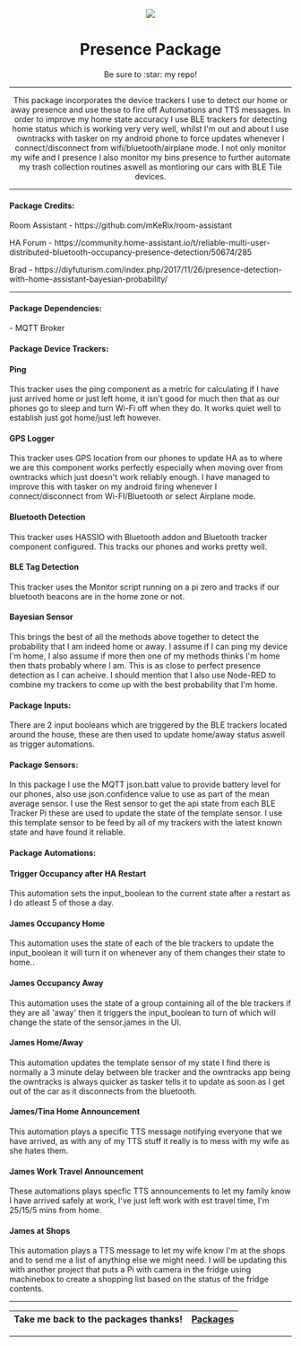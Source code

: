 <p align="center">
  <img src="https://github.com/JamesMcCarthy79/Home-Assistant-Config/blob/master/HA%20Pics/Presence.png"/>
</p>
<h1 align="center">Presence Package</h1>
<p align="center">Be sure to :star: my repo!</p>
<hr *** </hr>
<p align="center">This package incorporates the device trackers I use to detect our home or away presence and use these to fire off Automations and TTS messages. In order to improve my home state accuracy I use BLE trackers for detecting home status which is working very very well, whilst I'm out and about I use owntracks with tasker on my android phone to force updates whenever I connect/disconnect from wifi/bluetooth/airplane mode. I not only monitor my wife and I presence I also monitor my bins presence to further automate my trash collection routines aswell as montioring our cars with BLE Tile devices.</p>
<hr --- </hr> 

<h4 align="left">Package Credits:</h4>
<p align="left">Room Assistant - https://github.com/mKeRix/room-assistant</br>
<p align="left">HA Forum - https://community.home-assistant.io/t/reliable-multi-user-distributed-bluetooth-occupancy-presence-detection/50674/285</br>
<p align+"left">Brad - https://diyfuturism.com/index.php/2017/11/26/presence-detection-with-home-assistant-bayesian-probability/<br/>
<hr --- </hr>

<h4 align="left">Package Dependencies:</h4>
<p align="left">- MQTT Broker</br>
<h4 align="left">Package Device Trackers:</h4>
<h4 align="left">Ping</h4>
<p align="left">This tracker uses the ping component as a metric for calculating if I have just arrived home or just left home, it isn't good for much then that as our phones go to sleep and turn Wi-Fi off when they do. It works quiet well to establish just got home/just left however.</br>
<h4 align="left">GPS Logger</h4>
<p align="left">This tracker uses GPS location from our phones to update HA as to where we are this component works perfectly especially when moving over from owntracks which just doesn't work reliably enough. I have managed to improve this with tasker on my android firing whenever I connect/disconnect from Wi-FI/Bluetooth or select Airplane mode.</br>
<h4 align="left">Bluetooth Detection</h4>
<p align="left">This tracker uses HASSIO with Bluetooth addon and Bluetooth tracker component configured. This tracks our phones and works pretty well.</br>
<h4 align="left">BLE Tag Detection</h4>
<p align="left">This tracker uses the Monitor script running on a pi zero and tracks if our bluetooth beacons are in the home zone or not.</br>
<h4 align="left">Bayesian Sensor</h4>
<p align="left">This brings the best of all the methods above together to detect the probability that I am indeed home or away. I assume if I can ping my device I'm home, I also assume if more then one of my methods thinks I'm home then thats probably where I am. This is as close to perfect presence detection as I can acheive. I should mention that I also use Node-RED to combine my trackers to come up with the best probability that I'm home.</br>
<h4 align="left">Package Inputs:</h4>
<p align="left">There are 2 input booleans which are triggered by the BLE trackers located around the house, these are then used to update home/away status aswell as trigger automations.</p>
<h4 align="left">Package Sensors:</h4>
<p align="left">In this package I use the MQTT json.batt value to provide battery level for our phones, also use json.confidence value to use as part of the mean average sensor. I use the Rest sensor to get the api state from each BLE Tracker Pi these are used to update the state of the template sensor. I use this template sensor to be feed by all of my trackers with the latest known state and have found it reliable.</br>
<h4 align="left">Package Automations:</h4>
<h4 align="left">Trigger Occupancy after HA Restart</h4>
<p align="left">This automation sets the input_boolean to the current state after a restart as I do atleast 5 of those a day.</p>
<h4 align="left">James Occupancy Home</h4>
<p align="left">This automation uses the state of each of the ble trackers to update the input_boolean it will turn it on whenever any of them changes their state to home..</p>
<h4 align="left">James Occupancy Away</h4>
<p align="left">This automation uses the state of a group containing all of the ble trackers if they are all 'away' then it triggers the input_boolean to turn of which will change the state of the sensor.james in the UI.</p>
<h4 align="left">James Home/Away</h4>
<p align="left">This automation updates the template sensor of my state I find there is normally a 3 minute delay between ble tracker and the owntracks app being the owntracks is always quicker as tasker tells it to update as soon as I get out of the car as it disconnects from the bluetooth.</p>
<h4 align="left">James/Tina Home Announcement</h4>
<p align="left">This automation plays a specific TTS message notifying everyone that we have arrived, as with any of my TTS stuff it really is to mess with my wife as she hates them.</p>
<h4 align="left">James Work Travel Announcement</h4>
<p align="left">These automations plays specfic TTS announcements to let my family know I have arrived safely at work, I've just left work with est travel time, I'm 25/15/5 mins from home.</p>
<h4 align="left">James at Shops</h4>
<p align="left">This automation plays a TTS message to let my wife know I'm at the shops and to send me a list of anything else we might need. I will be updating this with another project that puts a Pi with camera in the fridge using machinebox to create a shopping list based on the status of the fridge contents.</p>
<hr --- </hr>

| Take me back to the packages thanks!| [Packages](https://github.com/JamesMcCarthy79/Home-Assistant-Config/tree/master/config/packages) | 
| --- | --- |

<hr --- </hr>
